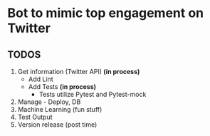 # Bot to mimic top engagement on Twitter

## TODOS

1. Get information (Twitter API) **(in process)**
   - Add Lint
   - Add Tests **(in process)**
     - Tests utilize Pytest and Pytest-mock
2. Manage - Deploy, DB
3. Machine Learning (fun stuff)
4. Test Output
5. Version release (post time)
